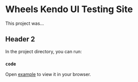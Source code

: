 # Wheels Kendo UI Testing Site

This project was...

## Header 2

In the project directory, you can run:

### `code`

Open [example](link) to view it in your browser.


